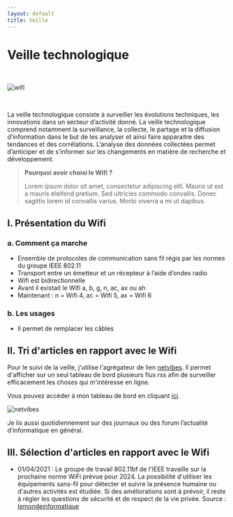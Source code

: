 ```yaml
---
layout: default
title: Veille
---
```


# Veille technologique

<br/>

![wifi](https://external-content.duckduckgo.com/iu/?u=https%3A%2F%2Fstatic.vecteezy.com%2Fsystem%2Fresources%2Fpreviews%2F000%2F441%2F701%2Fnon_2x%2Fwifi-vector-icon.jpg)

<br/>

La veille technologique consiste à surveiller les évolutions techniques, les innovations dans un secteur d’activité donné. La veille technologique comprend notamment la surveillance, la collecte, le partage et la diffusion d’information dans le but de les analyser et ainsi faire apparaitre des tendances et des corrélations. L’analyse des données collectées permet d’anticiper et de s’informer sur les changements en matière de recherche et développement.

> **Pourquoi avoir choisi le Wifi ?**
> 
> Lorem ipsum dolor sit amet, consectetur adipiscing elit. Mauris ut est a mauris eleifend pretium. 
> Sed ultricies commodo convallis. Donec sagittis lorem id convallis varius. Morbi viverra a mi ut dapibus.

## I. Présentation du Wifi

### a. Comment ça marche

- Ensemble de protocoles de communication sans fil régis par les normes du groupe IEEE 802.11
- Transport entre un émetteur et un récepteur à l’aide d’ondes radio
- Wifi est bidirectionnelle
- Avant il existait le Wifi a, b, g, n, ac, ax ou ah
- Maintenant : n = Wifi 4, ac = Wifi 5, ax = Wifi 6

### b. Les usages

- Il permet de remplacer les câbles

## II. Tri d'articles en rapport avec le Wifi

Pour le suivi de la veille, j'utilise l'agrégateur de lien [netvibes](https://www.netvibes.com/). Il permet d'afficher sur un seul tableau de bord plusieurs flux rss afin de surveiller efficacement les choses qui m'intéresse en ligne.

Vous pouvez accéder à mon tableau de bord en cliquant [ici](https://www.netvibes.com/arthuritic#Wifi).

![netvibes](https://i.imgur.com/ieh95TK.jpg)

Je lis aussi quotidiennement sur des journaux ou des forum l’actualité d’informatique en général.

## III. Sélection d'articles en rapport avec le Wifi

- 01/04/2021 : Le groupe de travail 802.11bf de l'IEEE travaille sur la prochaine norme WiFi prévue pour 2024. La possibilité d'utiliser les équipements sans-fil pour détecter et suivre la présence humaine ou d'autres activités est étudiée. Si des améliorations sont à prévoir, il reste à régler les questions de sécurité et de respect de la vie privée.
Source : [lemondeinformatique](https://www.lemondeinformatique.fr/actualites/lire-avec-80211bf-des-equipements-wifi-transformes-en-capteurs-82470.html)
